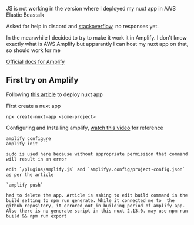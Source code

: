 JS is not working in the version where I deployed my nuxt app in AWS Elastic Beastalk

Asked for help in discord and [stackoverflow](https://stackoverflow.com/questions/62671034/nuxtjs-app-deployed-to-elastic-beanstalk-javascript-not-working-in-the-deployed), no responses yet.

In the meanwhile I decided to try to make it work it in Amplify. I don't know exactly what is AWS Amplify but apparantly I can host my nuxt app on that, so should work for me

[Official docs for Amplify](https://docs.amplify.aws/cli/start/install)

## First try on Amplify

Following [this article](https://kodius.com/blog/nuxt-ssr-on-amplify/#setting-the-stage) to deploy nuxt app

First create a nuxt app

`npx create-nuxt-app <some-project>`

Configuring and Installing amplify, [watch this video](https://www.youtube.com/watch?v=fWbM5DLh25U) for reference

``` sudo npm install -g @aws-amplify/cli
amplify configure
amplify init ```

sudo is used here because without appropriate permission that command will result in an error

edit `/plugins/amplify.js` and `amplify/.config/project-config.json` as per the article

`amplify push`

had to delete the app. Article is asking to edit build command in the build setting to npm run generate. While it connected me to  the github repository, it errored out in building period of amplify app. Also there is no generate script in this nuxt 2.13.0. may use npm run build && npm run export